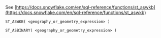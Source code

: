 See [https://docs.snowflake.com/en/sql-reference/functions/st_aswkb](https://docs.snowflake.com/en/sql-reference/functions/st_aswkb)
```
ST_ASWKB( <geography_or_geometry_expression> )

ST_ASBINARY( <geography_or_geometry_expression> )
```
